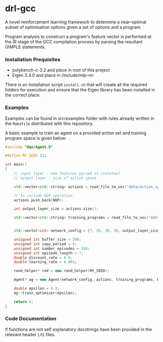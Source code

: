 # drl-gcc

A novel reinforcement learning framework to determine a near-optimal subset of optimisation options given a set of options and a program.

Program analysis to construct a program's feature vector is performed at the IR stage of the GCC compilation process by parsing the resultant GIMPLE statements.

### Installation Prequisites
- polybench-c-3.2 and place in root of this project
- Eigen 3.4.0 and place in /include/mlp-nn

There is an installation script `install.sh` that will create all the required folders for execution and ensure that the Eigen library has been installed in the correct place.


### Examples
Examples can be found in src/examples folder with rules already written in the `Makefile` distributed with this repository.

A basic example to train an agent on a provided action set and training program space is given below:

```C++
#include "dqn/Agent.h"

#define MY_SEED 321

int main()
{
    // input layer - num features parsed in statetool
    // output layer - size of action space

    std::vector<std::string> actions = read_file_to_vec("data/action_spaces/LOOPS_CSE_actionspace.txt");

    // to include NOP operation
    actions.push_back(NOP);

    int output_layer_size = actions.size();

    std::vector<std::string> training_programs = read_file_to_vec("data/program_spaces/training_programs_loops_cse.txt");


    std::vector<int> network_config = {7, 30, 30, 30, output_layer_size};

    unsigned int buffer_size = 300;
    unsigned int copy_period = 4;
    unsigned int number_episodes = 100;
    unsigned int episode_length = 7;
    double discount_rate = 0.9;
    double learning_rate = 0.001;

    rand_helper* rnd = new rand_helper(MY_SEED);

    Agent* ag = new Agent(network_config, actions, training_programs, buffer_size, copy_period, number_episodes, episode_length, discount_rate, learning_rate, rnd, true);

    double epsilon = 0.3;
    ag->train_optimiser(epsilon);

    return 0;
}
```


### Code Documentation
If functions are not self explanatory docstrings have been provided in the relevant header (.h) files.